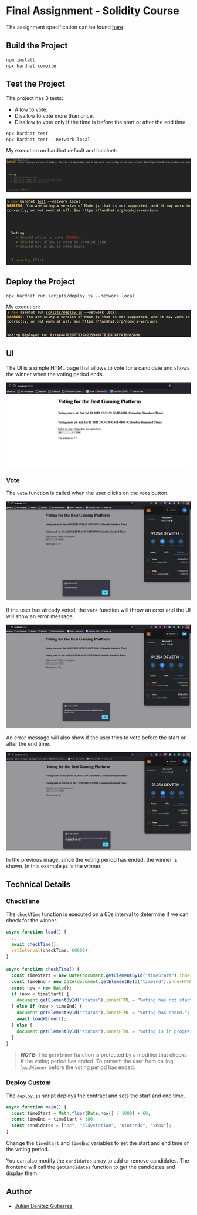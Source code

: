 # Final Assignment - Solidity Course

The assignment specification can be found [here](https://github.com/zaro/smart-contracts-with-solidity/blob/main/lesson-5/3-Final-Assignment.md).

## Build the Project

```
npm install
npx hardhat compile
```

## Test the Project

The project has 3 tests:

- Allow to vote.
- Disallow to vote more than once.
- Disallow to vote only if the time is before the start or after the end time.

```
npx hardhat test
npx hardhat test --network local
```

My execution on hardhat default and localnet:

![](imgs/tests-hardhatvm.png)

![](imgs/tests-localnet.png)

## Deploy the Project

```
npx hardhat run scripts/deploy.js --network local
```

My execution:
![](imgs/deploy-local.png)

## UI

The UI is a simple HTML page that allows to vote for a candidate and shows the winner when the voting period ends.

![](imgs/clean-page.png)

### Vote

The `vote` function is called when the user clicks on the `Vote` button.

![](imgs/vote-ok.png)

If the user has already voted, the `vote` function will throw an error and the UI will show an error message.

![](imgs/vote-twice.png)

An error message will also show if the user tries to vote before the start or after the end time.

![](imgs/vote-expired.png)

In the previous image, since the voting period has ended, the winner is shown. In this example `pc` is the winner.

## Technical Details

### CheckTime

The `checkTime` function is executed on a 60s interval to determine if we can check for the winner.

```javascript
async function load() {
  ...
  await checkTime();
  setInterval(checkTime, 60000);
}

async function checkTime() {
  const timeStart = new Date(document.getElementById("timeStart").innerHTML);
  const timeEnd = new Date(document.getElementById("timeEnd").innerHTML);
  const now = new Date();
  if (now < timeStart) {
    document.getElementById("status").innerHTML = "Voting has not started yet.";
  } else if (now > timeEnd) {
    document.getElementById("status").innerHTML = "Voting has ended.";
    await loadWinner();
  } else {
    document.getElementById("status").innerHTML = "Voting is in progress.";
  }
}
```

> **_NOTE:_** The `getWinner` function is protected by a modifier that checks if the voting period has ended. To prevent the user from calling `loadWinner` before the voting period has ended.

### Deploy Custom

The `deploy.js` script deploys the contract and sets the start and end time.

```javascript
async function main() {
  const timeStart = Math.floor(Date.now() / 1000) + 60;
  const timeEnd = timeStart + 180;
  const candidates = ["pc", "playstation", "nintendo", "xbox"];
}
```

Change the `timeStart` and `timeEnd` variables to set the start and end time of the voting period.

You can also modify the `candidates` array to add or remove candidates. The frontend will call the `getCandidates` function to get the candidates and display them.

## Author

- [Julián Benítez Gutiérrez](github.com/JulianBenitez99)
